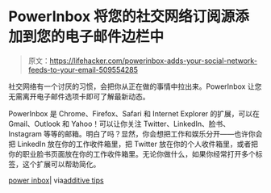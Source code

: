 # PowerInbox 将您的社交网络订阅源添加到您的电子邮件边栏中

> 原文：<https://lifehacker.com/powerinbox-adds-your-social-network-feeds-to-your-email-509554285>

社交网络有一个讨厌的习惯，会把你从正在做的事情中拉出来。PowerInbox 让您无需离开电子邮件选项卡即可了解最新动态。



PowerInbox 是 Chrome、Firefox、Safari 和 Internet Explorer 的扩展，可以在 Gmail、Outlook 和 Yahoo！可以让你关注 Twitter、LinkedIn、脸书、Instagram 等等的邮箱。明白了吗？显然，你会想把工作和娱乐分开——也许你会把 LinkedIn 放在你的工作收件箱里，把 Twitter 放在你的个人收件箱里，或者把你的职业脸书页面放在你的工作收件箱里。无论你做什么，如果你经常打开多个标签，这个扩展可以帮助简化。

[power inbox](http://powerinbox.com/)| via[additive tips](http://www.addictivetips.com/web/powerinbox-browse-post-to-social-media-from-major-email-services/)